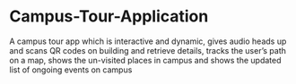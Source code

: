# Campus-Tour-Application
A campus tour app which is interactive and dynamic, gives audio heads up and scans QR codes on building and retrieve details, tracks the user’s path on a map, shows the un-visited places in campus and shows the updated list of ongoing events on campus
